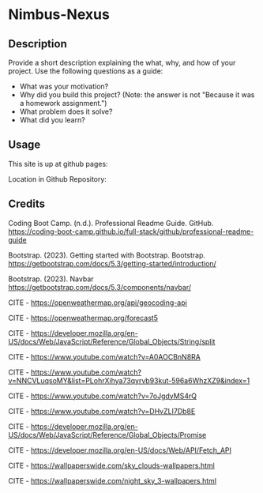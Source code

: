 # Nimbus-Nexus

## Description

Provide a short description explaining the what, why, and how of your project. Use the following questions as a guide:

- What was your motivation?
- Why did you build this project? (Note: the answer is not "Because it was a homework assignment.")
- What problem does it solve?
- What did you learn?

## Usage

This site is up at github pages:

<Insert Link>

Location in Github Repository:

<Insert Link>

## Credits

Coding Boot Camp. (n.d.). Professional Readme Guide. GitHub. https://coding-boot-camp.github.io/full-stack/github/professional-readme-guide

Bootstrap. (2023). Getting started with Bootstrap. Bootstrap. https://getbootstrap.com/docs/5.3/getting-started/introduction/

Bootstrap. (2023). Navbar https://getbootstrap.com/docs/5.3/components/navbar/

CITE - https://openweathermap.org/api/geocoding-api

CITE - https://openweathermap.org/forecast5

CITE - https://developer.mozilla.org/en-US/docs/Web/JavaScript/Reference/Global_Objects/String/split 

CITE - https://www.youtube.com/watch?v=A0AOCBnN8RA 

CITE - https://www.youtube.com/watch?v=NNCVLuqsoMY&list=PLohrXihya73qyrvb93kut-596a6WhzXZ9&index=1 

CITE - https://www.youtube.com/watch?v=7oJgdyMS4rQ

CITE - https://www.youtube.com/watch?v=DHvZLI7Db8E

CITE - https://developer.mozilla.org/en-US/docs/Web/JavaScript/Reference/Global_Objects/Promise

CITE - https://developer.mozilla.org/en-US/docs/Web/API/Fetch_API

CITE - https://wallpaperswide.com/sky_clouds-wallpapers.html

CITE - https://wallpaperswide.com/night_sky_3-wallpapers.html 